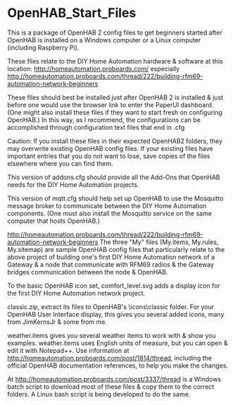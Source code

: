 # OpenHAB_Start_Files

This is a package of OpenHAB 2 config files to get beginners started after OpenHAB is installed on a Windows computer or a Linux computer (including Raspberry Pi).

These files relate to the DIY Home Automation hardware & software at this location:
	http://homeautomation.proboards.com/
		especially http://homeautomation.proboards.com/thread/222/building-rfm69-automation-network-beginners
		
These files should best be installed just after OpenHAB 2 is installed & just before one would use the browser link to enter the PaperUI dashboard. (One might also install these files if they want to start fresh on configuring OpenHAB.) In this way, as I recommend, the configurations can be accomplished through configuration text files that end in .cfg   

Caution:  If you install these files in their expected OpenHAB2 folders, they may overwrite existing OpenHAB config files.  If your existing files have important entries that you do not want to lose, save copies of the files elsewhere where you can find them.

This version of addons.cfg should provide all the Add-Ons that OpenHAB needs for the DIY Home Automation projects.

This version of mqtt.cfg should help set up OpenHAB to use the Mosquitto message broker to communicate between the DIY Home Automation components. (One must also install the Mosquitto service on the same computer that hosts OpenHAB.)

http://homeautomation.proboards.com/thread/222/building-rfm69-automation-network-beginners
The three "My" files (My.items, My.rules, My.sitemap) are sample OpenHAB config files that particularly relate to the above project of building one's first DIY Home Automation network of a Gateway & a node that communicate with RFM69 radios & the Gateway bridges communication between the node & OpenHAB.

To the basic OpenHAB icon set, comfort_level.svg adds a display icon for the first DIY Home Automation network project.

classic.zip, extract its files to OpenHAB's \icons\classic folder.  For your OpenHAB User Interface display, this gives you several added icons, many from JimKernsJr & some from me.

weather.items gives you several weather items to work with & show you examples.  weather.items uses English units of measure, but you can open & edit it with Notepad++.  Use information at http://homeautomation.proboards.com/post/1814/thread, including the official OpenHAB documentation references, to help you make the changes.
		
At http://homeautomation.proboards.com/post/3337/thread is a Windows batch script to download most of these files & copy them to the correct folders. A Linux bash script is being developed to do the same.
